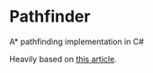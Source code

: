 # Pathfinder
A* pathfinding implementation in C#

Heavily based on [this article](https://greenday96.blogspot.com/2018/10/c-4-aa-star-simple-4-way-algorithm.html).

